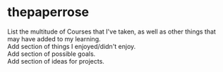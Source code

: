 # thepaperrose
List the multitude of Courses that I've taken, as well as other things that may have added to my learning.</br>
Add section of things I enjoyed/didn't enjoy.</br>
Add section of possible goals.</br>
Add section of ideas for projects.</br>

